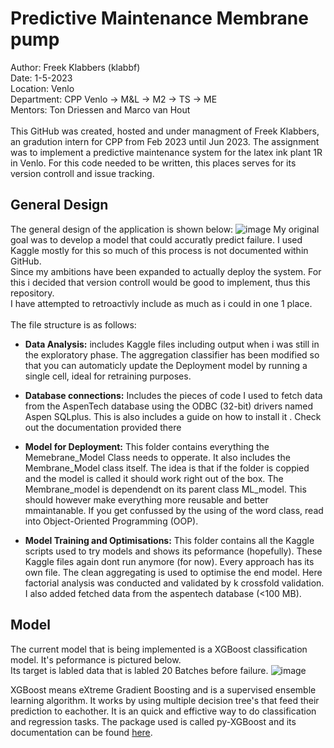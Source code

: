 # Predictive Maintenance Membrane pump
Author: Freek Klabbers (klabbf)\
Date: 1-5-2023\
Location: Venlo\
Department: CPP Venlo -> M&L -> M2 -> TS -> ME\
Mentors: Ton Driessen and Marco van Hout\
\
This GitHub was created, hosted and under managment of Freek Klabbers, an gradution intern for CPP from Feb 2023 until Jun 2023.
The assignment was to implement a predictive maintenance system for the latex ink plant 1R in Venlo.
For this code needed to be written, this places serves for its version controll and issue tracking.

## General Design
The general design of the application is shown below:
![image](https://user-images.githubusercontent.com/85930277/235468904-d0a9807c-dd62-4d6d-9db9-06e8b9ebb011.png)
My original goal was to develop a model that could accuratly predict failure. I used Kaggle mostly for this so much of this process is not documented within GitHub.\
Since my ambitions have been expanded to actually deploy the system. For this i decided that version controll would be good to implement, thus this repository.\
I have attempted to retroactivly include as much as i could in one 1 place.\
\
The file structure is as follows:
* **Data Analysis:** includes Kaggle files including output when i was still in the exploratory phase. The aggregation classifier has been modified so that you can automaticly update the Deployment model by running a single cell, ideal for retraining purposes. 

* **Database connections:** Includes the pieces of code I used to fetch data from the AspenTech database using the ODBC (32-bit) drivers named Aspen SQLplus. This is also includes a guide on how to install it . Check out the documentation provided there

* **Model for Deployment:** This folder contains everything the Memebrane_Model Class needs to opperate. It also includes the Membrane_Model class itself. The idea is that if the folder is coppied and the model is called it should work right out of the box. The Membrane_model is dependendt on its parent class ML_model. This should however make everything more reusable and better mmaintanable. If you get confussed by the using of the word class, read into Object-Oriented Programming (OOP).

* **Model Training and Optimisations:** This folder contains all the Kaggle scripts used to try models and shows its peformance (hopefully). These Kaggle files again dont run anymore (for now). Every approach has its own file. The clean aggregating is used to optimise the end model. Here factorial analysis was conducted and validated by k crossfold validation. I also added fetched data from the aspentech database (<100 MB).


## Model
The current model that is being implemented is a XGBoost classification model. It's peformance is pictured below.\
Its target is labled data that is labled 20 Batches before failure.
 ![image](https://user-images.githubusercontent.com/85930277/235467818-5611ed23-8a9b-4149-ab77-e5022c232893.png)

XGBoost means eXtreme Gradient Boosting and is a supervised ensemble learning algorithm. It works by using multiple decision tree's that feed their prediction to eachother. It is an quick and effictive way to do classification and regression tasks. The package used is called py-XGBoost and its documentation can be found [here](https://xgboost.readthedocs.io/en/stable/).

